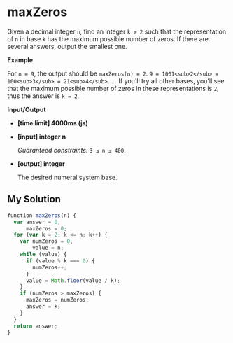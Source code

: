 # maxZeros
﻿Given a decimal integer `n`, find an integer `k ≥ 2` such that the representation of `n` in base `k` has the maximum possible number of zeros. If there are several answers, output the smallest one.

**Example**

For `n = 9`, the output should be
`maxZeros(n) = 2`.
`9 = 1001<sub>2</sub> = 100<sub>3</sub> = 21<sub>4</sub>...`
If you'll try all other bases, you'll see that the maximum possible number of zeros in these representations is `2`, thus the answer is `k = 2`.

**Input/Output**

*   **[time limit] 4000ms (js)**

*   **[input] integer n**

    _Guaranteed constraints:_
    `3 ≤ n ≤ 400`.

*   **[output] integer**

    The desired numeral system base.


## My Solution
```javascript
﻿function maxZeros(n) {
  var answer = 0,
      maxZeros = 0;
  for (var k = 2; k <= n; k++) {
    var numZeros = 0,
        value = n;
    while (value) {
      if (value % k === 0) {
        numZeros++;
      }
      value = Math.floor(value / k);
    }
    if (numZeros > maxZeros) {
      maxZeros = numZeros;
      answer = k;
    }
  }
  return answer;
}
​
```
